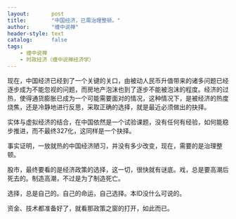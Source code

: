 ```yaml
---
layout:       post
title:        "中国经济，已需治理整顿。"
author:       "缠中说禅"
header-style: text
catalog:      false
tags:
    - 缠中说禅
    - 时政经济（缠中说禅经济学）
---
```


现在，中国经济已经到了一个关键的关口，由被动人民币升值带来的诸多问题已经逐步成为不能忽视的问题，而房地产泡沫也到了逐步不能被泡沫的程度。经济的过热，使得通货膨胀已成为一个可能需要面对的情况，这种情况下，是被经济的热度烧焦，还是冷静地进行反思，采取正确的选择，就是最近必须做出的抉择。



实体与虚拟经济的结合，在中国依然是一个试验课题，没有任何有经验，如何能稳步推进，而不最终327化，这同样是一个抉择。



事实证明，一放就热的中国经济陋习，并没有多少改变，现在，需要的是治理整顿。



股市，最终要看的是经济政策的选择，这一切，很快就有谜底。戏，总是要高潮后死去的。制造高潮，不过是为了制造死亡。



选择，总是自己的。自己的命运，自己选择。本ID没什么可说的。



资金、技术都准备好了，就看那政策之窗的打开，如此而已。
